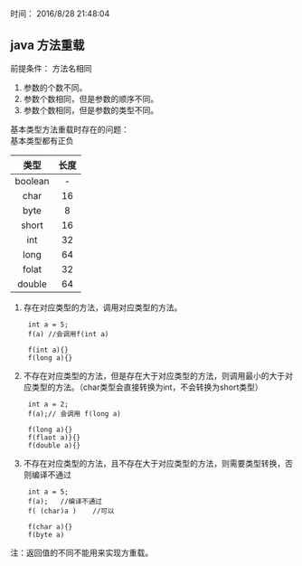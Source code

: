 ##   
时间： 2016/8/28 21:48:04 

## java 方法重载

前提条件： 方法名相同  

1. 参数的个数不同。
2. 参数个数相同，但是参数的顺序不同。
3. 参数个数相同，但是参数的类型不同。

基本类型方法重载时存在的问题：  
基本类型都有正负

|类型   |长度|
|:-----:|:-:|
|boolean|-  |
|char   |16 |
|byte   | 8 |
|short  |16 |
| int   |32 |
|long   |64 |
|folat  |32 |
|double |64 |

1. 存在对应类型的方法，调用对应类型的方法。
    
        int a = 5;
        f(a) //会调用f(int a)
    
        f(int a){}
        f(long a){}
2. 不存在对应类型的方法，但是存在大于对应类型的方法，则调用最小的大于对应类型的方法。（char类型会直接转换为int，不会转换为short类型）  
    
        int a = 2;
        f(a);// 会调用 f(long a)
    
        f(long a){}
        f(flaot a)}{}
        f(double a){}
3. 不存在对应类型的方法，且不存在大于对应类型的方法，则需要类型转换，否则编译不通过

        int a = 5;
        f(a);   //编译不通过
        f( (char)a )    //可以
        
        f(char a){}
        f(byte a)



注：返回值的不同不能用来实现方重载。
